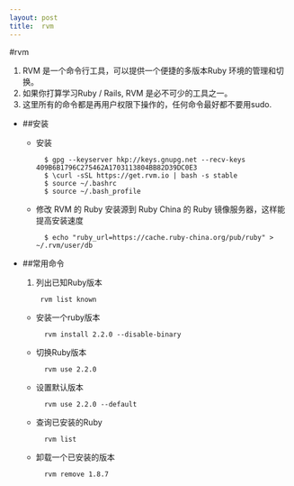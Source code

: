 ```yaml
---
layout:	post
title:	rvm
---
```


#rvm
>
1. RVM 是一个命令行工具，可以提供一个便捷的多版本Ruby 环境的管理和切换。
2. 如果你打算学习Ruby / Rails, RVM 是必不可少的工具之一。 
3. 这里所有的命令都是再用户权限下操作的，任何命令最好都不要用sudo.

* ##安装
	* 安装
	 
			$ gpg --keyserver hkp://keys.gnupg.net --recv-keys 409B6B1796C275462A1703113804BB82D39DC0E3
			$ \curl -sSL https://get.rvm.io | bash -s stable
			$ source ~/.bashrc
			$ source ~/.bash_profile

	* 修改 RVM 的 Ruby 安装源到 Ruby China 的 Ruby 镜像服务器，这样能提高安装速度

			$ echo "ruby_url=https://cache.ruby-china.org/pub/ruby" > ~/.rvm/user/db
* ##常用命令	
	1. 列出已知Ruby版本

			rvm list known
	* 安装一个ruby版本
	
			rvm install 2.2.0 --disable-binary
	* 切换Ruby版本

			rvm use 2.2.0
	* 设置默认版本

			rvm use 2.2.0 --default
	* 查询已安装的Ruby

			rvm list
	* 卸载一个已安装的版本

			rvm remove 1.8.7

